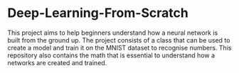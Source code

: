 # Deep-Learning-From-Scratch
This project aims to help beginners understand how a neural network is built from the ground up. The project consists of a class that can be used to create a model and train it on the MNIST dataset to recognise numbers. This repository also contains the math that is essential to understand how a networks are created and trained.
